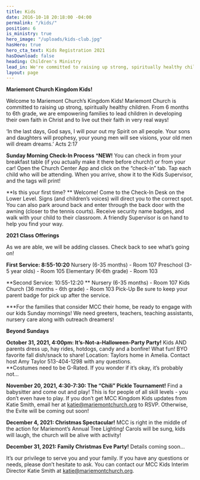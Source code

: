 ```yaml
---
title: Kids
date: 2016-10-18 20:18:00 -04:00
permalink: "/kids/"
position: 6
is_ministry: true
hero_image: "/uploads/kids-club.jpg"
hasHero: true
hero_cta_text: Kids Registration 2021
hasDownload: false
heading: Children's Ministry
lead_in: We're committed to raising up strong, spiritually healthy children.
layout: page
---
```


**Mariemont Church Kingdom Kids!**

Welcome to Mariemont Church’s Kingdom Kids!
Mariemont Church is committed to raising up strong, spiritually healthy children. From 6 months to 6th grade, we are empowering families to lead children in developing their own faith in Christ and to live out their faith in very real ways!

‘In the last days, God says, I will pour out my Spirit on all people. Your sons and daughters will prophesy, your young men will see visions, your old men will dream dreams.’ Acts 2:17

**Sunday Morning Check-In Process**
***NEW!** You can check in from your breakfast table (if you actually make it there before church!) or from your car! Open the Church Center App and click on the “check-in” tab. Tap each child who will be attending. When you arrive, show it to the Kids Supervisor, and the tags will print!

**Is this your first time? ** Welcome! Come to the Check-In Desk on the Lower Level. Signs (and children’s voices) will direct you to the correct spot. You can also park around back and enter through the back door with the awning (closer to the tennis courts). Receive security name badges, and walk with your child to their classroom. A friendly Supervisor is on hand to help you find your way.

**2021 Class Offerings**

As we are able, we will be adding classes. Check back to see what’s going on!

**First Service: 8:55-10:20** 
Nursery (6-35 months) - Room 107 
Preschool (3-5 year olds) - Room 105
Elementary (K-6th grade) - Room 103

**Second Service: 10:55-12:20 **
Nursery (6-35 months) - Room 107
Kids Church (36 months - 6th grade) - Room 103
Pick-Up Be sure to keep your parent badge for pick up after the service.

***For the families that consider MCC their home, be ready to engage with our kids Sunday mornings! We need greeters, teachers, teaching assistants, nursery care along with outreach dreamers!

**Beyond Sundays**

**October 31, 2021, 4:00pm:  It’s-Not-a-Halloween-Party Party!**
Kids AND parents dress up, hay rides, hotdogs, candy and a bonfire!  What fun!  BYO favorite fall dish/snack to share!  Location: Taylors home in Amelia.  Contact host Amy Taylor 513-404-1298 with any questions.  
**Costumes need to be G-Rated.  If you wonder if it’s okay, it’s probably not… 

**November 20, 2021, 4:30-7:30: The “Chili” Pickle Tournament!**
Find a babysitter and come out and play!  This is for people of all skill levels - you don’t even have to play.  If you don’t get MCC Kingdom Kids updates from Katie Smith, email her at katie@mariemontchurch.org to RSVP.  Otherwise, the Evite will be coming out soon!

**December 4, 2021:  Christmas Spectacular!**
MCC is right in the middle of the action for Mariemont’s Annual Tree Lighting!  Carols will be sung, kids will laugh, the church will be alive with activity! 

**December 31, 2021:  Family Christmas Eve Party!**
Details coming soon…

It’s our privilege to serve you and your family. If you have any questions or needs, please don’t hesitate to ask. You can contact our MCC Kids Interim Director Katie Smith at katie@mariemontchurch.org.

